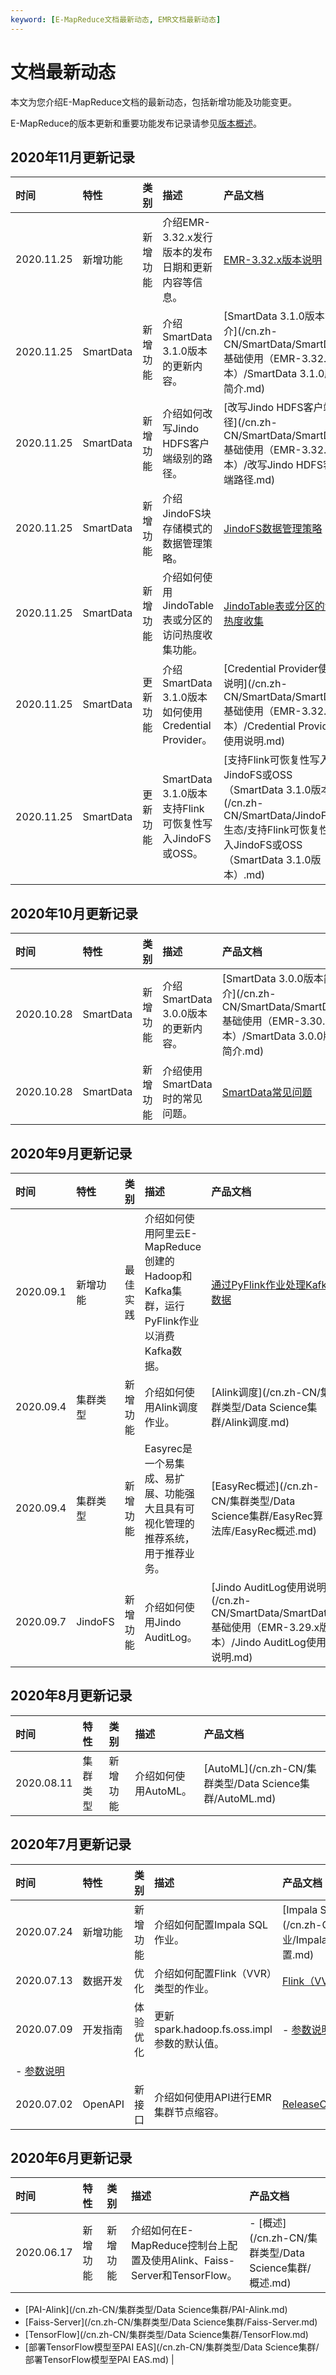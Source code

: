 ```yaml
---
keyword: [E-MapReduce文档最新动态, EMR文档最新动态]
---
```


# 文档最新动态

本文为您介绍E-MapReduce文档的最新动态，包括新增功能及功能变更。

E-MapReduce的版本更新和重要功能发布记录请参见[版本概述](/cn.zh-CN/产品简介/发行版本/版本概述.md)。

## 2020年11月更新记录

|时间|特性|类别|描述|产品文档|
|:-|:-|:-|:-|:---|
|2020.11.25|新增功能|新增功能|介绍EMR-3.32.x发行版本的发布日期和更新内容等信息。|[EMR-3.32.x版本说明](/cn.zh-CN/产品简介/发行版本/版本说明（EMR-3.x系列）/EMR-3.32.x版本说明.md)|
|2020.11.25|SmartData|新增功能|介绍SmartData 3.1.0版本的更新内容。|[SmartData 3.1.0版本简介](/cn.zh-CN/SmartData/SmartData基础使用（EMR-3.32.x版本）/SmartData 3.1.0版本简介.md)|
|2020.11.25|SmartData|新增功能|介绍如何改写Jindo HDFS客户端级别的路径。|[改写Jindo HDFS客户端路径](/cn.zh-CN/SmartData/SmartData基础使用（EMR-3.32.x版本）/改写Jindo HDFS客户端路径.md)|
|2020.11.25|SmartData|新增功能|介绍JindoFS块存储模式的数据管理策略。|[JindoFS数据管理策略](/cn.zh-CN/SmartData/SmartData基础使用（EMR-3.32.x版本）/JindoFS数据管理策略.md)|
|2020.11.25|SmartData|新增功能|介绍如何使用JindoTable表或分区的访问热度收集功能。|[JindoTable表或分区的访问热度收集](/cn.zh-CN/SmartData/SmartData基础使用（EMR-3.32.x版本）/JindoTable表或分区的访问热度收集.md)|
|2020.11.25|SmartData|更新功能|介绍SmartData 3.1.0版本如何使用Credential Provider。|[Credential Provider使用说明](/cn.zh-CN/SmartData/SmartData基础使用（EMR-3.32.x版本）/Credential Provider使用说明.md)|
|2020.11.25|SmartData|更新功能|SmartData 3.1.0版本支持Flink可恢复性写入JindoFS或OSS。|[支持Flink可恢复性写入JindoFS或OSS（SmartData 3.1.0版本）](/cn.zh-CN/SmartData/JindoFS 生态/支持Flink可恢复性写入JindoFS或OSS（SmartData 3.1.0版本）.md)|

## 2020年10月更新记录

|时间|特性|类别|描述|产品文档|
|:-|:-|:-|:-|:---|
|2020.10.28|SmartData|新增功能|介绍SmartData 3.0.0版本的更新内容。|[SmartData 3.0.0版本简介](/cn.zh-CN/SmartData/SmartData基础使用（EMR-3.30.x版本）/SmartData 3.0.0版本简介.md)|
|2020.10.28|SmartData|新增功能|介绍使用SmartData时的常见问题。|[SmartData常见问题](/cn.zh-CN/SmartData/常见问题.md)|

## 2020年9月更新记录

|时间|特性|类别|描述|产品文档|
|:-|:-|:-|:-|:---|
|2020.09.1|新增功能|最佳实践|介绍如何使用阿里云E-MapReduce创建的Hadoop和Kafka集群，运行PyFlink作业以消费Kafka数据。|[通过PyFlink作业处理Kafka数据](/cn.zh-CN/最佳实践/数据开发/通过PyFlink作业处理Kafka数据.md)|
|2020.09.4|集群类型|新增功能|介绍如何使用Alink调度作业。|[Alink调度](/cn.zh-CN/集群类型/Data Science集群/Alink调度.md)|
|2020.09.4|集群类型|新增功能|Easyrec是一个易集成、易扩展、功能强大且具有可视化管理的推荐系统，用于推荐业务。|[EasyRec概述](/cn.zh-CN/集群类型/Data Science集群/EasyRec算法库/EasyRec概述.md)|
|2020.09.7|JindoFS|新增功能|介绍如何使用Jindo AuditLog。|[Jindo AuditLog使用说明](/cn.zh-CN/SmartData/SmartData基础使用（EMR-3.29.x版本）/Jindo AuditLog使用说明.md)|

## 2020年8月更新记录

|时间|特性|类别|描述|产品文档|
|:-|:-|:-|:-|:---|
|2020.08.11|集群类型|新增功能|介绍如何使用AutoML。|[AutoML](/cn.zh-CN/集群类型/Data Science集群/AutoML.md)|

## 2020年7月更新记录

|时间|特性|类别|描述|产品文档|
|:-|:-|:-|:-|:---|
|2020.07.24|新增功能|新增功能|介绍如何配置Impala SQL作业。|[Impala SQL作业配置](/cn.zh-CN/数据开发/作业/Impala SQL作业配置.md)|
|2020.07.13|数据开发|优化|介绍如何配置Flink（VVR）类型的作业。|[Flink（VVR）作业配置](/cn.zh-CN/数据开发/作业/Flink（VVR）作业配置.md)|
|2020.07.09|开发指南|体验优化|更新spark.hadoop.fs.oss.impl参数的默认值。|-   [参数说明](/cn.zh-CN/开发指南/Spark/参数说明.md)
-   [参数说明](/cn.zh-CN/开发指南/Hadoop/参数说明.md) |
|2020.07.02|OpenAPI|新接口|介绍如何使用API进行EMR集群节点缩容。|[ReleaseClusterHostGroup](/cn.zh-CN/API参考/集群/ReleaseClusterHostGroup.md)|

## 2020年6月更新记录

|时间|特性|类别|描述|产品文档|
|:-|:-|:-|:-|:---|
|2020.06.17|新增功能|新增功能|介绍如何在E-MapReduce控制台上配置及使用Alink、Faiss-Server和TensorFlow。|-   [概述](/cn.zh-CN/集群类型/Data Science集群/概述.md)
-   [PAI-Alink](/cn.zh-CN/集群类型/Data Science集群/PAI-Alink.md)
-   [Faiss-Server](/cn.zh-CN/集群类型/Data Science集群/Faiss-Server.md)
-   [TensorFlow](/cn.zh-CN/集群类型/Data Science集群/TensorFlow.md)
-   [部署TensorFlow模型至PAI EAS](/cn.zh-CN/集群类型/Data Science集群/部署TensorFlow模型至PAI EAS.md) |

